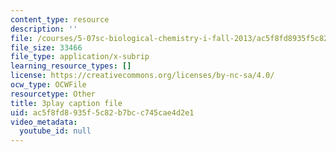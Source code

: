 ```yaml
---
content_type: resource
description: ''
file: /courses/5-07sc-biological-chemistry-i-fall-2013/ac5f8fd8935f5c82b7bcc745cae4d2e1_ddt1KuSdoOg.vtt
file_size: 33466
file_type: application/x-subrip
learning_resource_types: []
license: https://creativecommons.org/licenses/by-nc-sa/4.0/
ocw_type: OCWFile
resourcetype: Other
title: 3play caption file
uid: ac5f8fd8-935f-5c82-b7bc-c745cae4d2e1
video_metadata:
  youtube_id: null
---
```

